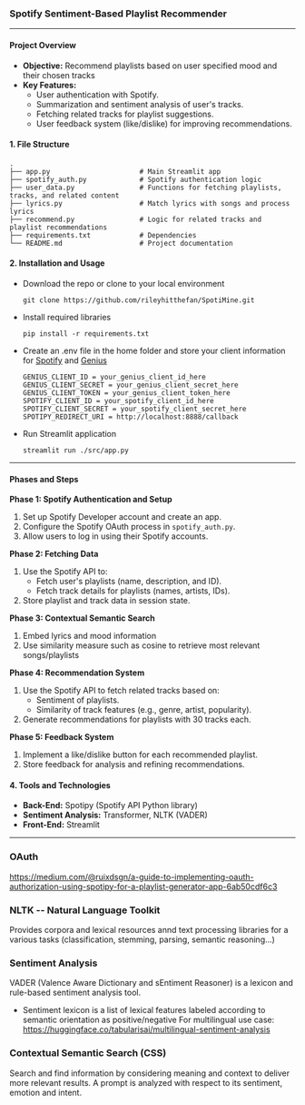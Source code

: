 ### Spotify Sentiment-Based Playlist Recommender

----
#### **Project Overview**
- **Objective:** Recommend playlists based on user specified mood and their chosen tracks 
- **Key Features:**
  - User authentication with Spotify.
  - Summarization and sentiment analysis of user's tracks.
  - Fetching related tracks for playlist suggestions.
  - User feedback system (like/dislike) for improving recommendations.

#### **1. File Structure**
```
.
├── app.py                      # Main Streamlit app
├── spotify_auth.py             # Spotify authentication logic
├── user_data.py                # Functions for fetching playlists, tracks, and related content
├── lyrics.py                   # Match lyrics with songs and process lyrics
├── recommend.py                # Logic for related tracks and playlist recommendations
├── requirements.txt            # Dependencies
└── README.md                   # Project documentation
```

#### **2. Installation and Usage**
- Download the repo or clone to your local environment
   ```
   git clone https://github.com/rileyhitthefan/SpotiMine.git
   ```
- Install required libraries
   ```
   pip install -r requirements.txt
   ```
- Create an .env file in the home folder and store your client information for [Spotify](https://developer.spotify.com/documentation/web-api) and [Genius](https://docs.genius.com/#/getting-started-h1)
   ```
   GENIUS_CLIENT_ID = your_genius_client_id_here
   GENIUS_CLIENT_SECRET = your_genius_client_secret_here
   GENIUS_CLIENT_TOKEN = your_genius_client_token_here
   SPOTIFY_CLIENT_ID = your_spotify_client_id_here
   SPOTIFY_CLIENT_SECRET = your_spotify_client_secret_here
   SPOTIPY_REDIRECT_URI = http://localhost:8888/callback
   ```
- Run Streamlit application
   ```
   streamlit run ./src/app.py
   ```
----
#### **Phases and Steps**

**Phase 1: Spotify Authentication and Setup**
1. Set up Spotify Developer account and create an app.
2. Configure the Spotify OAuth process in `spotify_auth.py`.
3. Allow users to log in using their Spotify accounts.

**Phase 2: Fetching Data**
1. Use the Spotify API to:
   - Fetch user's playlists (name, description, and ID).
   - Fetch track details for playlists (names, artists, IDs).
2. Store playlist and track data in session state.

**Phase 3: Contextual Semantic Search**
1. Embed lyrics and mood information
2. Use similarity measure such as cosine to retrieve most relevant songs/playlists

**Phase 4: Recommendation System**
1. Use the Spotify API to fetch related tracks based on:
   - Sentiment of playlists.
   - Similarity of track features (e.g., genre, artist, popularity).
2. Generate recommendations for playlists with 30 tracks each.

**Phase 5: Feedback System**
1. Implement a like/dislike button for each recommended playlist.
2. Store feedback for analysis and refining recommendations.

#### **4. Tools and Technologies**
- **Back-End:** Spotipy (Spotify API Python library)
- **Sentiment Analysis:** Transformer, NLTK (VADER)
- **Front-End:** Streamlit

----
### OAuth
https://medium.com/@ruixdsgn/a-guide-to-implementing-oauth-authorization-using-spotipy-for-a-playlist-generator-app-6ab50cdf6c3

### NLTK -- Natural Language Toolkit
Provides corpora and lexical resources annd text processing libraries for a various tasks (classification, stemming, parsing, semantic reasoning...)

### Sentiment Analysis
VADER (Valence Aware Dictionary and sEntiment Reasoner) is a lexicon and rule-based sentiment analysis tool.
- Sentiment lexicon is a list of lexical features labeled according to semantic orientation as positive/negative
For multilingual use case: https://huggingface.co/tabularisai/multilingual-sentiment-analysis

### Contextual Semantic Search (CSS)
Search and find information by considering meaning and context to deliver more relevant results. A prompt is analyzed with respect to its sentiment, emotion and intent.
